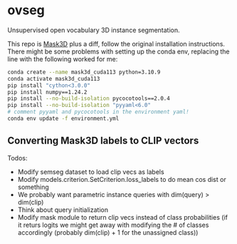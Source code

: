 # ovseg

Unsupervised open vocabulary 3D instance segmentation.

This repo is [Mask3D](https://github.com/JonasSchult/Mask3D) plus a diff, follow the original installation instructions.
There might be some problems with setting up the conda env,
replacing the line with the following worked for me:
```sh
conda create --name mask3d_cuda113 python=3.10.9
conda activate mask3d_cuda113
pip install "cython<3.0.0"
pip install numpy==1.24.2
pip install --no-build-isolation pycocotools==2.0.4
pip install --no-build-isolation "pyyaml<6.0"
# comment pyyaml and pycocotools in the environment yaml!
conda env update -f environment.yml
```

## Converting Mask3D labels to CLIP vectors

Todos:
- Modify semseg dataset to load clip vecs as labels
- Modify models.criterion.SetCriterion.loss_labels to do mean cos dist or something
- We probably want parametric instance queries with dim(query) > dim(clip)
- Think about query initialization
- Modify mask module to return clip vecs instead of class probabilities (if it returs logits we might get away with modifying the # of classes accordingly (probably dim(clip) + 1 for the unassigned class))